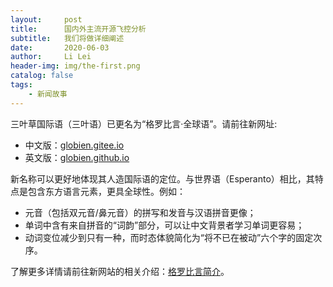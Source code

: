 ```yaml
---
layout:     post
title:      国内外主流开源飞控分析
subtitle:   我们将做详细阐述
date:       2020-06-03
author:     Li Lei
header-img: img/the-first.png
catalog: false
tags:
    - 新闻故事
---
```


三叶草国际语（三叶语）已更名为“格罗比言·全球语”。请前往新网址:

* 中文版：[globien.gitee.io](https://globien.gitee.io)
* 英文版：[globien.github.io](https://globien.github.io)

新名称可以更好地体现其人造国际语的定位。与世界语（Esperanto）相比，其特点是包含东方语言元素，更具全球性。例如：

* 元音（包括双元音/鼻元音）的拼写和发音与汉语拼音更像；
* 单词中含有来自拼音的“词韵”部分，可以让中文背景者学习单词更容易；
* 动词变位减少到只有一种，而时态体貌简化为“将不已在被动”六个字的固定次序。

了解更多详情请前往新网站的相关介绍：[格罗比言简介](https://globien.gitee.io/2018/12/10/brief)。
